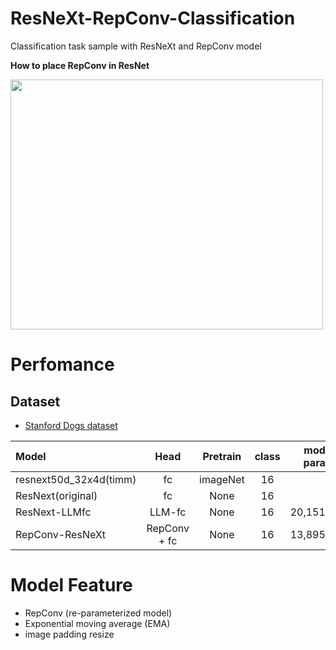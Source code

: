 # ResNeXt-RepConv-Classification
Classification task sample with ResNeXt and RepConv model 


<b>How to place RepConv in ResNet</b>

<img src="https://github.com/madara-tribe/onnxed-RepConv-ResNeXt/assets/48679574/c624c06c-5e2b-42a6-8515-a8f4a4f8eac8" width="500px" height="400px"/>

# Perfomance

## Dataset
- [Stanford Dogs dataset](http://vision.stanford.edu/aditya86/ImageNetDogs/)


| Model | Head | Pretrain | class | model param | accuracy |
| :---         |     :---:      |     :---:      |     :---:      |     :---:      |         ---: |
| resnext50d_32x4d(timm) | fc | imageNet |16| | %|
| ResNext(original) | fc | None|16| | %|
| ResNext-LLMfc | LLM-fc | None|16|20,151,536| %|
| RepConv-ResNeXt | RepConv + fc | None |16|13,895,408|78.55 %|

# Model Feature
- RepConv (re-parameterized model)
- Exponential moving average (EMA)
- image padding resize
